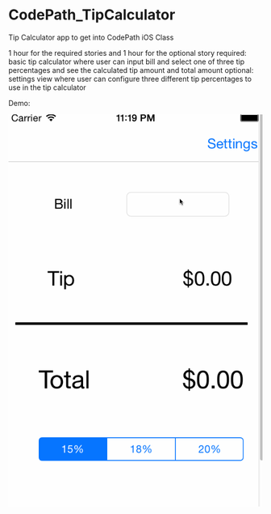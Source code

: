 # CodePath_TipCalculator
Tip Calculator app to get into CodePath iOS Class

1 hour for the required stories and 1 hour for the optional story
required: basic tip calculator where user can input bill and select one of three tip percentages and see the calculated tip amount and total amount
optional: settings view where user can configure three different tip percentages to use in the tip calculator

Demo:

<img src="tippit demo.gif">